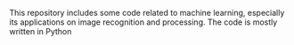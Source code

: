 This repository includes some code related to machine learning, especially its applications on image recognition and processing. The code is mostly written in Python
